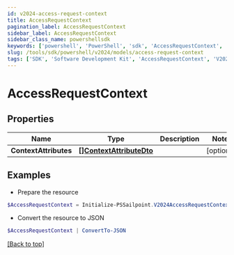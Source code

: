 ```yaml
---
id: v2024-access-request-context
title: AccessRequestContext
pagination_label: AccessRequestContext
sidebar_label: AccessRequestContext
sidebar_class_name: powershellsdk
keywords: ['powershell', 'PowerShell', 'sdk', 'AccessRequestContext', 'V2024AccessRequestContext'] 
slug: /tools/sdk/powershell/v2024/models/access-request-context
tags: ['SDK', 'Software Development Kit', 'AccessRequestContext', 'V2024AccessRequestContext']
---
```



# AccessRequestContext

## Properties

Name | Type | Description | Notes
------------ | ------------- | ------------- | -------------
**ContextAttributes** | [**[]ContextAttributeDto**](context-attribute-dto) |  | [optional] 

## Examples

- Prepare the resource
```powershell
$AccessRequestContext = Initialize-PSSailpoint.V2024AccessRequestContext  -ContextAttributes null
```

- Convert the resource to JSON
```powershell
$AccessRequestContext | ConvertTo-JSON
```


[[Back to top]](#) 

